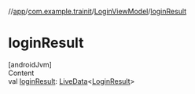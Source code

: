 //[app](../../../index.md)/[com.example.trainit](../index.md)/[LoginViewModel](index.md)/[loginResult](login-result.md)



# loginResult  
[androidJvm]  
Content  
val [loginResult](login-result.md): [LiveData](https://developer.android.com/reference/kotlin/androidx/lifecycle/LiveData.html)<[LoginResult](../-login-result/index.md)>  



